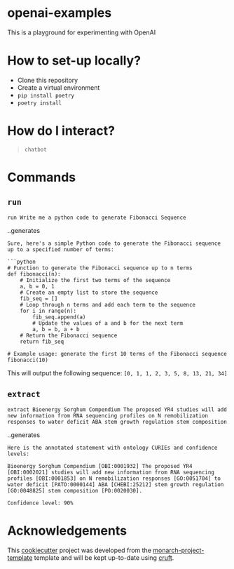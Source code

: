# openai-examples

This is a playground for experimenting with OpenAI

# How to set-up locally?
- Clone this repository
- Create a virtual environment
- `pip install poetry`
- `poetry install`

# How do I interact?
> `chatbot`

# Commands
## `run`

```
run Write me a python code to generate Fibonacci Sequence
```
..generates 
```
Sure, here's a simple Python code to generate the Fibonacci sequence up to a specified number of terms:

```python
# Function to generate the Fibonacci sequence up to n terms
def fibonacci(n):
    # Initialize the first two terms of the sequence
    a, b = 0, 1
    # Create an empty list to store the sequence
    fib_seq = []
    # Loop through n terms and add each term to the sequence
    for i in range(n):
        fib_seq.append(a)
        # Update the values of a and b for the next term
        a, b = b, a + b
    # Return the Fibonacci sequence
    return fib_seq

# Example usage: generate the first 10 terms of the Fibonacci sequence
fibonacci(10)
```

This will output the following sequence: `[0, 1, 1, 2, 3, 5, 8, 13, 21, 34]`

## `extract`

```
extract Bioenergy Sorghum Compendium The proposed YR4 studies will add new information from RNA sequencing profiles on N remobilization responses to water deficit ABA stem growth regulation stem composition
```

..generates 
```
Here is the annotated statement with ontology CURIEs and confidence levels:

Bioenergy Sorghum Compendium [OBI:0001932] The proposed YR4 [OBI:0002021] studies will add new information from RNA sequencing profiles [OBI:0001853] on N remobilization responses [GO:0051704] to water deficit [PATO:0000144] ABA [CHEBI:25212] stem growth regulation [GO:0048825] stem composition [PO:0020030]. 

Confidence level: 90%
```
# Acknowledgements

This [cookiecutter](https://cookiecutter.readthedocs.io/en/stable/README.html) project was developed from the [monarch-project-template](https://github.com/monarch-initiative/monarch-project-template) template and will be kept up-to-date using [cruft](https://cruft.github.io/cruft/).